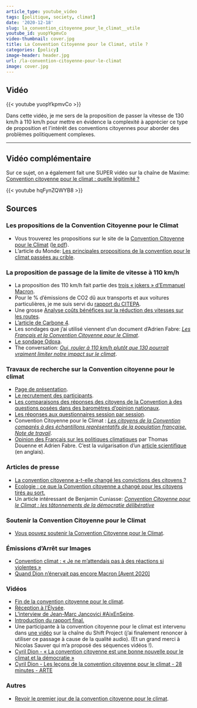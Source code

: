 ```yaml
---
article_type: youtube_video
tags: [politique, society, climat]
date: '2020-12-18'
slug: la_convention_citoyenne_pour_le_climat__utile
youtube_id: yuopYkpmvCo
video-thumbnail: cover.jpg
title: La Convention Citoyenne pour le Climat, utile ?
categories: [policy]
image-header: header.jpg
url: /la-convention-citoyenne-pour-le-climat
image: cover.jpg
---
```


## Vidéo

{{< youtube yuopYkpmvCo >}}

Dans cette vidéo, je me sers de la proposition de passer la vitesse de
130 km/h à 110 km/h pour mettre en évidence la complexité à apprécier ce
type de proposition et l'intérêt des conventions citoyennes pour aborder
des problèmes politiquement complexes.


<hr>

## Vidéo complémentaire 

Sur ce sujet, on a également fait une SUPER vidéo sur la chaîne de Maxime: [Convention citoyenne pour le climat : quelle légitimité ?](https://www.youtube.com/watch?v=hqFynZQWYB8&feature=youtu.be)

{{< youtube hqFynZQWYB8 >}}

## Sources

### Les propositions de la Convention Citoyenne pour le Climat

- Vous trouverez les propositions sur le site de la [Convention Citoyenne pour le Climat](https://propositions.conventioncitoyennepourleclimat.fr/) ([le pdf](https://propositions.conventioncitoyennepourleclimat.fr/pdf/ccc-rapport-final.pdf)).
- L’article du Monde: [Les principales propositions de la convention pour le climat passées au crible](https://www.lemonde.fr/les-decodeurs/article/2020/07/13/transport-logement-alimentation-les-principales-propositions-de-la-convention-pour-le-climat-passees-au-crible_6046071_4355770.html).

### La proposition de passage de la limite de vitesse à 110 km/h

- La proposition des 110 km/h fait partie des [trois « jokers » d’Emmanuel Macron](https://www.youtube.com/watch?v=gK26ubhbk_E).
- Pour le % d’émissions de CO2 dû aux transports et aux voitures particulières, je me suis servi du [rapport du CITEPA](https://www.citepa.org/wp-content/uploads/Citepa_Rapport-Secten_ed2020_v1_09072020.pdf).
- Une grosse [Analyse coûts bénéfices sur la réduction des vitesses sur les routes](https://www.ecologie.gouv.fr/sites/default/files/Th%C3%A9ma%20-%20R%C3%A9duction%20des%20vitesses%20sur%20les%20routes.pdf).
- [L’article de Carbone 4](http://www.carbone4.com/decryptage-110-kmh-autoroute/?fbclid=IwAR3maQfPD12D-4zGduKSz8me8VBQ9IyHtFQRdIy4P74GWSaNtwGQqID8qkE).
- Les sondages que j’ai utilisé viennent d’un document d’Adrien Fabre: [_Les Français et la Convention Citoyenne pour le Climat_](http://adrien-fabre.com/Documents/Les%20Fran%C3%A7ais%20et%20la%20CCC.pdf?fbclid=IwAR0wFfd4Q3fNVadSH9AbB1d7sopU14SaFZNtccAUh2WeHB23f21bgH5Shcc).
- [Le sondage Odoxa](http://www.odoxa.fr/sondage/mesures-de-convention-citoyenne-seduisent-francais-a-lexception-notable-110-km-h/).
- The conversation: _[Oui, rouler à 110 km/h plutôt que 130 pourrait vraiment limiter notre impact sur le climat](https://theconversation.com/oui-rouler-a-110-km-h-plutot-que-130-pourrait-vraiment-limiter-notre-impact-sur-le-climat-144605)_.


### Travaux de recherche sur la Convention citoyenne pour le climat

- [Page de présentation](https://www.participation-et-democratie.fr/donnees-de-recherche-sur-la-convention-citoyenne-pour-le-climat).
- [Le recrutement des participants](https://www.participation-et-democratie.fr/le-recrutement-et-les-caracteristiques-sociodemographiques-des-150-citoyens-de-la-convention).
- [Les comparaisons des réponses des citoyens de la Convention à des questions posées dans des baromètres d’opinion nationaux](https://www.participation-et-democratie.fr/comparaison-des-reponses-des-citoyens-de-la-convention-citoyenne-pour-le-climat-a-des-questions).
- [Les réponses aux questionnaires session par session](https://www.participation-et-democratie.fr/donnees-de-recherche-sur-la-convention-citoyenne-pour-le-climat-par-session).
- Convention Citoyenne pour le Climat : _[Les citoyens de la Convention comparés à des échantillons représentatifs de la population française. Note de travail](https://halshs.archives-ouvertes.fr/halshs-02919695/document)_.
- [Opinion des Français sur les politiques climatiques](http://www.cepremap.fr/depot/2019/11/docweb1906.pdf) par Thomas Douenne et Adrien Fabre. C’est la vulgarisation d’un [article scientifique](https://www.sciencedirect.com/science/article/abs/pii/S0921800919310705) (en anglais).

### Articles de presse

- [La convention citoyenne a-t-elle changé les convictions des citoyens ?](https://www.20minutes.fr/planete/2714551-20200209-climat-convention-citoyenne-change-convictions-150-membres)  
- [Ecologie : ce que la Convention citoyenne a changé pour les citoyens tirés au sort.](https://www.francetvinfo.fr/monde/environnement/convention-citoyenne-sur-le-climat/ecologie-ce-que-la-convention-citoyenne-a-change-pour-les-citoyens-tires-au-sort_4082349.html)
- Un article intéressant de Benjamin Cuniasse: _[Convention Citoyenne pour le Climat : les tâtonnements de la démocratie délibérative](https://documentcloud.adobe.com/link/track?uri=urn%3Aaaid%3Ascds%3AUS%3Ab52eeddc-3b23-47bd-8a2d-e17b6577281d)_

### Soutenir la Convention Citoyenne pour le Climat

- [Vous pouvez soutenir la Convention Citoyenne pour le Climat](https://soutenonslaconvention.fr/).

### Émissions d’Arrêt sur Images

- [Convention climat : « Je ne m’attendais pas à des réactions si violentes »](https://www.arretsurimages.net/emissions/arret-sur-images/convention-climat-je-ne-mattendais-pas-a-des-reactions-si-violentes)  
- [Quand Dion n’énervait pas encore Macron \[Avent 2020\]](https://www.arretsurimages.net/emissions/arret-sur-images/cyril-dion-et-le-climat-je-suis-la-pour-claquer-la-porte-si-necessaire)

### Vidéos

- [Fin de la convention citoyenne pour le climat](https://www.youtube.com/watch?t=9118&v=EIw_nzy-doA&feature=youtu.be).
- [Réception à l’Élysée](https://www.youtube.com/watch?t=705&v=KTla0F1nCMg&feature=youtu.be).
- [L’interview de Jean-Marc Jancovici #AixEnSeine](https://www.youtube.com/watch?v=ZsMSF0l9kyM).
- [Introduction du rapport final.](https://www.youtube.com/watch?t=6841&v=EIw_nzy-doA&feature=youtu.be)
- Une participante à la convention citoyenne pour le climat est intervenu dans [une vidéo](https://www.youtube.com/watch?v=5SKD7xSDa0s&feature=youtu.be&t=6213) sur la chaîne du Shift Project (j’ai finalement renoncer à utiliser ce passage à cause de la qualité audio).
(Et un grand merci à Nicolas Sauver qui m’a proposé des séquences vidéos !).
- [Cyril Dion - « La convention citoyenne est une bonne nouvelle pour le climat et la démocratie »](https://www.youtube.com/watch?t=21&v=NVoBc29RvNM&feature=youtu.be)
- [Cyril Dion - Les leçons de la convention citoyenne pour le climat - 28 minutes - ARTE](https://www.youtube.com/watch?t=123&v=5GherUk01o0&feature=youtu.be)

### Autres

- [Revoir le premier jour de la convention citoyenne pour le climat](https://www.youtube.com/watch?v=SIyoEGizt8M&feature=youtu.be&t=3022).
